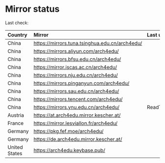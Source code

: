 <script src="./time.js"></script>
# Mirror status
Last check: <script type="text/javascript">localize(1667220881.6040869);</script>

|Country|Mirror|Last update|
|:------|:-----|:----------|
|China|https://mirrors.tuna.tsinghua.edu.cn/arch4edu/|<script type="text/javascript">localize(1667198763);</script>|
|China|https://mirrors.aliyun.com/arch4edu/|<script type="text/javascript">localize(1667112095);</script>|
|China|https://mirrors.bfsu.edu.cn/arch4edu/|<script type="text/javascript">localize(1667198763);</script>|
|China|https://mirror.iscas.ac.cn/arch4edu/|<script type="text/javascript">localize(1667198763);</script>|
|China|https://mirrors.nju.edu.cn/arch4edu/|<script type="text/javascript">localize(1667112095);</script>|
|China|https://mirrors.pinganyun.com/arch4edu/|<script type="text/javascript">localize(1667155255);</script>|
|China|https://mirrors.sau.edu.cn/arch4edu/|<script type="text/javascript">localize(1650446957);</script>|
|China|https://mirrors.tencent.com/arch4edu/|<script type="text/javascript">localize(1667155255);</script>|
|China|https://mirrors.ynu.edu.cn/arch4edu/|ReadTimeout|
|Austria|https://at.arch4edu.mirror.kescher.at/|<script type="text/javascript">localize(1667198763);</script>|
|France|https://mirror.lesviallon.fr/arch4edu/|<script type="text/javascript">localize(1667198763);</script>|
|Germany|https://pkg.fef.moe/arch4edu/|<script type="text/javascript">localize(1667198763);</script>|
|Germany|https://de.arch4edu.mirror.kescher.at/|<script type="text/javascript">localize(1667198763);</script>|
|United States|https://arch4edu.keybase.pub/|<script type="text/javascript">localize(1667155255);</script>|

<script src="./tablefilter/tablefilter.js"></script>
<script src="./table.js"></script>